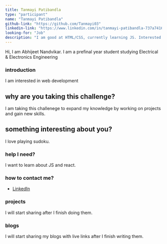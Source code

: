 ```yaml
---
title: Tanmayi Patibandla
type: "participant"
name: "Tanmayi Patibandla"
github-link: "https://github.com/Tanmayi03"
linkedin-link: "https://www.linkedin.com/in/tanmayi-patibandla-737a74169/"
looking-for: "Job"
description: "I am good at HTML/CSS, currently learning JS. Interested in learning React and Django"
---
```


Hi, I am Abhijeet Nandvikar. I am a prefinal year student studying Electrical & Electronics Engineering

### introduction

I am interested in web development

## why are you taking this challenge?

I am taking this challenege to expand my knowledge by working on projects and gain new skills.

## something interesting about you?

I love playing sudoku.

### help I need?

I want to learn about JS and react.

### how to contact me?

- [LinkedIn](https://www.linkedin.com/in/tanmayi-patibandla-737a74169/)

### projects

I will start sharing after I finish doing them.

### blogs

I will start sharing my blogs with live links after I finish writing them.

